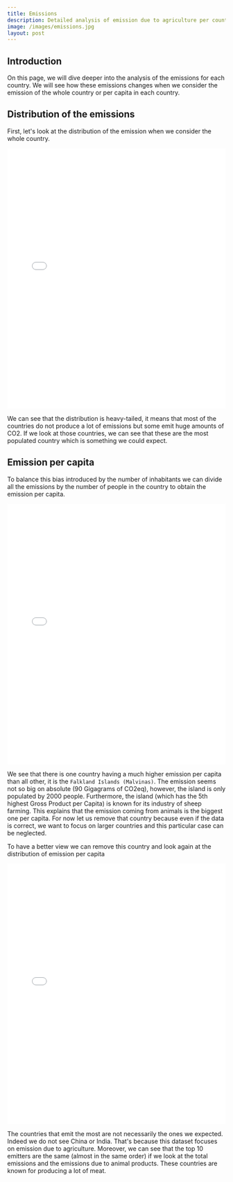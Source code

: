 ```yaml
---
title: Emissions
description: Detailed analysis of emission due to agriculture per country
image: /images/emissions.jpg
layout: post
---
```



## Introduction

On this page, we will dive deeper into the analysis of the emissions for each country. We will see how these emissions changes when we consider the emission of the whole country or per capita in each country.

## Distribution of the emissions
First, let's look at the distribution of the emission when we consider the whole country.

<iframe src="{{ site.baseurl }}/images/graphs/emissions_hist.html" frameborder="0" allowfullscreen="false" style='width:100%; height:600px' scrolling="no"></iframe>


We can see that the distribution is heavy-tailed, it means that most of the countries do not produce a lot of emissions but some emit huge amounts of CO2. If we look at those countries, we can see that these are the most populated country which is something we could expect.


## Emission per capita

To balance this bias introduced by the number of inhabitants we can divide all the emissions by the number of people in the country to obtain the emission per capita.

<iframe src="{{ site.baseurl }}/images/graphs/emissions_hist_capita.html" frameborder="0" allowfullscreen="false" style='width:100%; height:600px' scrolling="no"></iframe>

We see that there is one country having a much higher emission per capita than all other, it is the `Falkland Islands (Malvinas)`. The emission seems not so big on absolute (90 Gigagrams of CO2eq), however, the island is only populated by 2000 people. Furthermore, the island (which has the 5th highest Gross Product per Capita) is known for its industry of sheep farming. This explains that the emission coming from animals is the biggest one per capita. For now let us remove that country because even if the data is correct, we want to focus on larger countries and this particular case can be neglected.

To have a better view we can remove this country and look again at the distribution of emission per capita

<iframe src="{{ site.baseurl }}/images/graphs/emissions_hist_capita_corrected.html" frameborder="0" allowfullscreen="false" style='width:100%; height:600px' scrolling="no"></iframe>

The countries that emit the most are not necessarily the ones we expected. Indeed we do not see China or India.
That's because this dataset focuses on emission due to agriculture. Moreover, we can see that the top 10 emitters are the same (almost in the same order) if we look at the total emissions and the emissions due to animal products. These countries are known for producing a lot of meat.